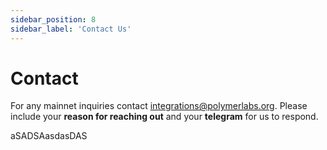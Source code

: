 ```yaml
---
sidebar_position: 8
sidebar_label: 'Contact Us'
---
```


# Contact

For any mainnet inquiries contact integrations@polymerlabs.org. Please include your **reason for reaching out** and your **telegram** for us to respond.


aSADSAasdasDAS
